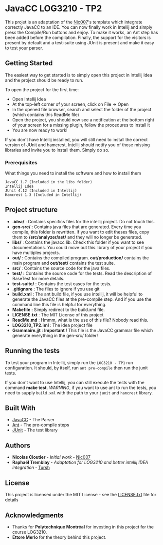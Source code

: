 # JavaCC LOG3210 - TP2

This projet is an adaptation of the [Nic007](https://github.com/Nic007)'s template which integrate correctly JavaCC to an IDE. 
You can now finally work in Intellij and simply press the Compile/Run buttons and enjoy. 
To make it works, an Ant step has been added before the compilation.
Finally, the support for the visitors is present by default and a test-suite using JUnit is present and make it easy to test your parser.

## Getting Started

The easiest way to get started is to simply open this project in Intellij Idea and the project should be ready to run.

To open the project for the first time:
- Open Intellij Idea
- At the top-left corner of your screen, click on File -> Open
- In the opened file browser, search and select the folder of the project (which contains this ReadMe file)
- Open the project, you should now see a notification at the bottom right of your screen for a missing plugin, follow the procedures to install it
- You are now ready to work!

If you don't have Intellij installed, you will still need to install the correct version of JUnit and hamcrest.
Intellij should notify you of those missing libraries and invite you to install them. Simply do so.

### Prerequisites

What things you need to install the software and how to install them

```
JavaCC 1.7 (Included in the libs folder)
Intellij Idea
JUnit 4.12 (Included in Intellij)
Hamcrest 1.3 (Included in Intellij)
```

## Project structure

- **.idea/** : Contains specifics files for the intellij project. Do not touch this.
- **gen-src/** : Contains java files that are generated. Every time you compile, this folder is rewritten. If you want to edit theses files, copy them to **/src/analyzer/ast/** and they will no longer be generated.
- **libs/** : Contains the javacc lib. Check this folder if you want to see documentations. You could move out this library of your project if you have multiples projects.
- **out/** : Contains the compiled program. **out/production/** contains the main program and **out/test/** contains the test suite.
- **src/** : Contains the source code for the java files.
- **test/** : Contains the source code for the tests. Read the description of BaseTest for more details.
- **test-suite/** : Contains the test cases for the tests.
- **.gitignore** : The files to ignore if you use git
- **build.xml** : The ant build file, if you use intellij, it will be helpful to generate the JavaCC files at the pre-compile step. And if you use the command line this file is helpful for everything.
- **Makefile** : Simply redirect to the build.xml file.
- **LICENSE.txt** : The MIT License of this project
- **ReadMe.md** : Hmmm, what is the use of this file? Nobody read this.
- **LOG3210_TP2.iml** : The idea project file
- **Grammaire.jjt** : **Important** ! This file is the JavaCC grammar file which generate everything in the gen-src/ folder!

## Running the tests

To test your program in Intellij, simply run the `LOG3210 - TP1` run configuration. 
It should, by itself, run `ant pre-compile` then run the junit tests.

If you don't want to use Intellij, you can still execute the tests with the command **make test**. 
*WARNING*, if you want to use ant to run the tests, you need to supply `build.xml` with the path to your `junit` and `hamcrest` library.

## Built With

* [JavaCC](https://javacc.org/doc) - The Parser
* [Ant](http://ant.apache.org/) - The pre-compile steps
* [JUnit](http://junit.org/junit4/) - The test library

## Authors

* **Nicolas Cloutier** - *Initial work* - [Nic007](https://github.com/Nic007)
* **Raphaël Tremblay** - *Adaptation for LOG3210 and better intellij IDEA integration* - [Tursh](https://github.com/tursh)

## License

This project is licensed under the MIT License - see the [LICENSE.txt](LICENSE.txt) file for details

## Acknowledgments

* Thanks for **Polytechnique Montréal** for investing in this project for the course LOG3210.
* **Ettore Merlo** for the theory behind this project.
